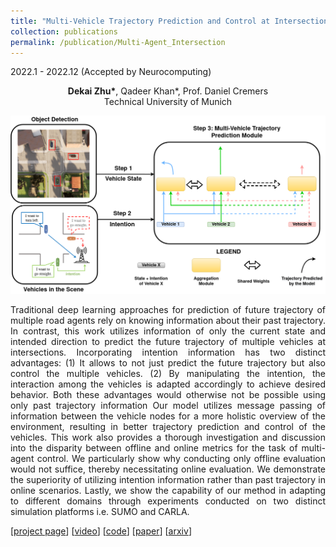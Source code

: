 ```yaml
---
title: "Multi-Vehicle Trajectory Prediction and Control at Intersections using State and Intention Information"
collection: publications
permalink: /publication/Multi-Agent_Intersection
---
```


2022.1 - 2022.12 (Accepted by Neurocomputing)

<center>
<b>Dekai Zhu*</b>, Qadeer Khan*, Prof. Daniel Cremers <br /> 
Technical University of Munich 
</center>


![shape](../images/intersection.png)


<p align = "justify"> 
Traditional deep learning approaches for prediction of future trajectory of multiple road agents rely on knowing information about their past trajectory. In contrast, this work utilizes information of only the current state and intended direction to predict the future trajectory of multiple vehicles at intersections. Incorporating intention information has two distinct advantages: (1) It allows to not just predict the future trajectory but also control the multiple vehicles. (2) By manipulating the intention, the interaction among the vehicles is adapted accordingly to achieve desired behavior. Both these advantages would otherwise not be possible using only past trajectory information Our model utilizes message passing of information between the vehicle nodes for a more holistic overview of the environment, resulting in better trajectory prediction and control of the vehicles. This work also provides a thorough investigation and discussion into the disparity between offline and online metrics for the task of multi-agent control. We particularly show why conducting only offline evaluation would not suffice, thereby necessitating online evaluation. We demonstrate the superiority of utilizing intention information rather than past trajectory in online scenarios. Lastly, we show the capability of our method in adapting to different domains through experiments conducted on two distinct simulation platforms i.e. SUMO and CARLA.
</p>

[[project page](https://dekai21.github.io/Multi_Agent_Intersection/)]
[[video](https://github.com/Dekai21/Multi_Agent_Intersection/tree/master/videos)]
[[code](https://github.com/Dekai21/Multi_Agent_Intersection)]
[[paper](https://www.sciencedirect.com/science/article/abs/pii/S0925231223013437)]
[[arxiv](https://arxiv.org/abs/2301.02561)]